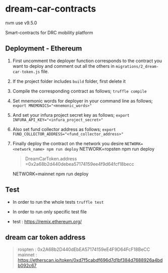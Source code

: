 # dream-car-contracts

nvm use v9.5.0

Smart-contracts for DRC mobility platform

## Deployment - Ethereum

1. First uncomment the deployer function corresponds to the contract you want to deploy and comment out all the others in `migrations/2_dream-car-token.js` file.
2. If the project folder includes `build` folder, first delete it
3. Compile the corresponding contract as follows;
   `truffle compile`
4. Set mnemonic words for deployer in your command line as follows;
   `export MNEMONICS="<mnemonic_words>"`
5. And set your infura project secret key as follows;
   `export INFURA_API_KEY="<infura_project_secret>"`
6. Also set fund collector address as follows;
   `export FUND_COLLECTOR_ADDRESS="<fund_collector_address>"`
7. Finally deploy the contract on the network you desire
   `NETWORK=<network_name> npm run deploy`
   NETWORK=ropsten npm run deploy

   > DreamCarToken.address =0x2a68b2d440debea57174159ee4f9d64fcf18becc

   NETWORK=mainnet npm run deploy

## Test

- In order to run the whole tests
  `truffle test`
- In order to run only specific test file

- test : https://remix.ethereum.org/

## dream car token address

> rospten : 0x2A68b2D440dEbEA57174159eE4F9D64FcF18BeCC
> mainnet : https://etherscan.io/token/0xd7f5cabdf696d7d1bf384d7688926a4bdb092c67
